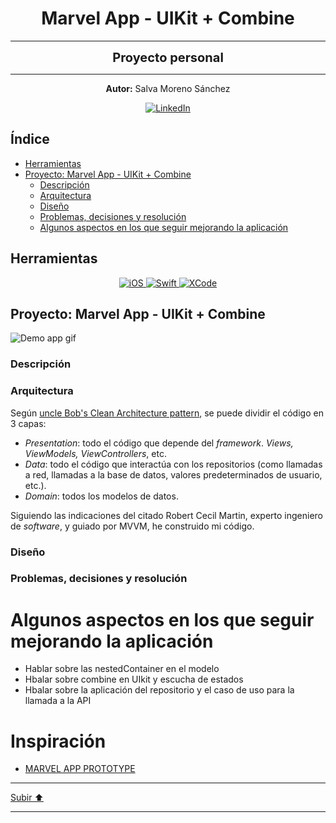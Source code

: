 <a name="top"></a>

<h1 align="center">
  <strong><span>Marvel App - UIKit + Combine</span></strong>
</h1>

---

<p align="center">
  <strong><span style="font-size:20px;">Proyecto personal</span></strong>
</p>

---

<p align="center">
  <strong>Autor:</strong> Salva Moreno Sánchez
</p>

<p align="center">
  <a href="https://www.linkedin.com/in/salvador-moreno-sanchez/">
    <img src="https://img.shields.io/badge/LinkedIn-0077B5?style=for-the-badge&logo=linkedin&logoColor=white" alt="LinkedIn">
  </a>
</p>

## Índice
 
* [Herramientas](#herramientas)
* [Proyecto: Marvel App - UIKit + Combine](#proyecto)
	* [Descripción](#descripcion)
	* [Arquitectura](#arquitectura)
	* [Diseño](#diseno) 
	* [Problemas, decisiones y resolución](#problemas)
	* [Algunos aspectos en los que seguir mejorando la aplicación](#mejoras)

<a name="herramientas"></a>
## Herramientas

<p align="center">

<a href="https://www.apple.com/es/ios/ios-17/">
   <img src="https://img.shields.io/badge/iOS-000000?style=for-the-badge&logo=ios&logoColor=white" alt="iOS">
 </a>
  
 <a href="https://www.swift.org/documentation/">
   <img src="https://img.shields.io/badge/swift-F54A2A?style=for-the-badge&logo=swift&logoColor=white" alt="Swift">
 </a>
  
 <a href="https://developer.apple.com/xcode/">
   <img src="https://img.shields.io/badge/Xcode-007ACC?style=for-the-badge&logo=Xcode&logoColor=white" alt="XCode">
 </a>
  
</p>

<a name="proyecto"></a>
## Proyecto: Marvel App - UIKit + Combine

![Demo app gif](images/demoApp.gif)

<a name="descripcion"></a>
### Descripción

<a name="arquitectura"></a>
### Arquitectura

Según [uncle Bob's Clean Architecture pattern](https://blog.cleancoder.com/uncle-bob/2011/11/22/Clean-Architecture.html), se puede dividir el código en 3 capas:

* *Presentation*: todo el código que depende del *framework*. *Views, ViewModels, ViewControllers*, etc.
* *Data*: todo el código que interactúa con los repositorios (como llamadas a red, llamadas a la base de datos, valores predeterminados de usuario, etc.).
* *Domain*: todos los modelos de datos.

Siguiendo las indicaciones del citado Robert Cecil Martin, experto ingeniero de *software*, y guiado por MVVM, he construido mi código.

<a name="diseno"></a>
### Diseño

<a name="problemas"></a>
### Problemas, decisiones y resolución

<a name="mejoras"></a>
# Algunos aspectos en los que seguir mejorando la aplicación


* Hablar sobre las nestedContainer en el modelo
* Hbalar sobre combine en UIkit y escucha de estados
* Hbalar sobre la aplicación del repositorio y el caso de uso para la llamada a la API


# Inspiración

* [MARVEL APP PROTOTYPE](https://dribbble.com/shots/2671572-Marvel-App/attachments/537660?mode=media)

---

[Subir ⬆️](#top)

---
